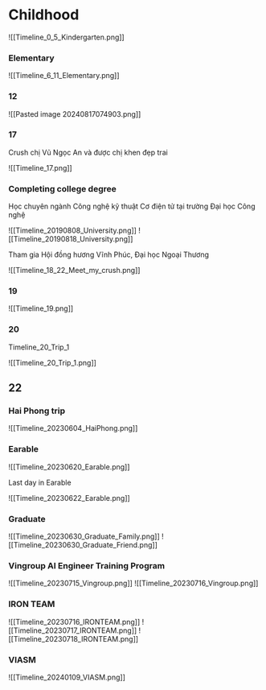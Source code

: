 # Childhood

![[Timeline_0_5_Kindergarten.png]]

### Elementary

![[Timeline_6_11_Elementary.png]]

### 12

![[Pasted image 20240817074903.png]]

###  17

Crush chị Vũ Ngọc An và được chị khen đẹp trai

![[Timeline_17.png]]

###  Completing college degree

Học chuyên ngành Công nghệ kỹ thuật Cơ điện tử tại trường Đại học Công nghệ

![[Timeline_20190808_University.png]]
![[Timeline_20190818_University.png]]

Tham gia Hội đồng hương Vĩnh Phúc, Đại học Ngoại Thương

![[Timeline_18_22_Meet_my_crush.png]]

### 19

![[Timeline_19.png]]

### 20

Timeline_20_Trip_1

![[Timeline_20_Trip_1.png]]

## 22

### Hai Phong trip

![[Timeline_20230604_HaiPhong.png]]
### Earable

![[Timeline_20230620_Earable.png]]

Last day in Earable

![[Timeline_20230622_Earable.png]]

### Graduate

![[Timeline_20230630_Graduate_Family.png]]
![[Timeline_20230630_Graduate_Friend.png]]

### Vingroup AI Engineer Training Program

![[Timeline_20230715_Vingroup.png]]
![[Timeline_20230716_Vingroup.png]]

### IRON TEAM

![[Timeline_20230716_IRONTEAM.png]]
![[Timeline_20230717_IRONTEAM.png]]
![[Timeline_20230718_IRONTEAM.png]]

### VIASM

![[Timeline_20240109_VIASM.png]]